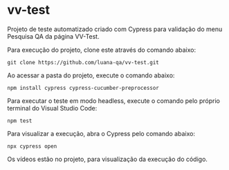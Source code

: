 # vv-test

Projeto de teste automatizado criado com Cypress para validação do menu Pesquisa QA da página VV-Test.

Para execução do projeto, clone este através do comando abaixo:

`git clone https://github.com/luana-qa/vv-test.git`

Ao acessar a pasta do projeto, execute o comando abaixo:

`npm install cypress cypress-cucumber-preprocessor`

Para executar o teste em modo headless, execute o comando pelo próprio terminal do Visual Studio Code:

`npm test`

Para visualizar a execução, abra o Cypress pelo comando abaixo:

`npx cypress open`

Os vídeos estão no projeto, para visualização da execução do código.